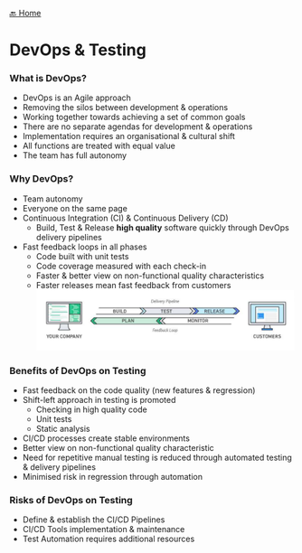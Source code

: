 [🔙 Home](../home.md)

# DevOps & Testing

### What is DevOps?
* DevOps is an Agile approach
* Removing the silos between development & operations 
* Working together towards achieving a set of common goals 
* There are no separate agendas for development & operations 
* Implementation requires an organisational & cultural shift 
* All functions are treated with equal value 
* The team has full autonomy

### Why DevOps?
* Team autonomy
* Everyone on the same page
* Continuous Integration (CI) & Continuous Delivery (CD)
  * Build, Test & Release **high quality** software quickly through DevOps delivery pipelines
* Fast feedback loops in all phases
  * Code built with unit tests
  * Code coverage measured with each check-in
  * Faster & better view on non-functional quality characteristics
  * Faster releases mean fast feedback from customers
![image13.png](assets/image13.png)

### Benefits of DevOps on Testing
* Fast feedback on the code quality (new features & regression)
* Shift-left approach in testing is promoted
  * Checking in high quality code
  * Unit tests
  * Static analysis
* CI/CD processes create stable environments
* Better view on non-functional quality characteristic
* Need for repetitive manual testing is reduced through automated testing & delivery pipelines
* Minimised risk in regression through automation

### Risks of DevOps on Testing
* Define & establish the CI/CD Pipelines
* CI/CD Tools implementation & maintenance
* Test Automation requires additional resources